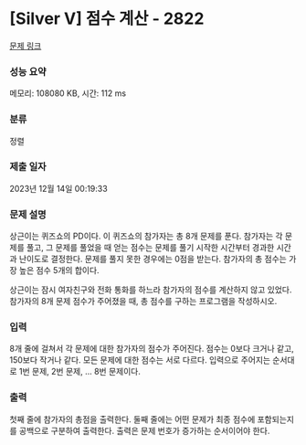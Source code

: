 # [Silver V] 점수 계산 - 2822 

[문제 링크](https://www.acmicpc.net/problem/2822) 

### 성능 요약

메모리: 108080 KB, 시간: 112 ms

### 분류

정렬

### 제출 일자

2023년 12월 14일 00:19:33

### 문제 설명

<p>상근이는 퀴즈쇼의 PD이다. 이 퀴즈쇼의 참가자는 총 8개 문제를 푼다. 참가자는 각 문제를 풀고, 그 문제를 풀었을 때 얻는 점수는 문제를 풀기 시작한 시간부터 경과한 시간과 난이도로 결정한다. 문제를 풀지 못한 경우에는 0점을 받는다. 참가자의 총 점수는 가장 높은 점수 5개의 합이다. </p>

<p>상근이는 잠시 여자친구와 전화 통화를 하느라 참가자의 점수를 계산하지 않고 있었다. 참가자의 8개 문제 점수가 주어졌을 때, 총 점수를 구하는 프로그램을 작성하시오.</p>

### 입력 

 <p>8개 줄에 걸쳐서 각 문제에 대한 참가자의 점수가 주어진다. 점수는 0보다 크거나 같고, 150보다 작거나 같다. 모든 문제에 대한 점수는 서로 다르다. 입력으로 주어지는 순서대로 1번 문제, 2번 문제, ... 8번 문제이다.</p>

### 출력 

 <p>첫째 줄에 참가자의 총점을 출력한다. 둘째 줄에는 어떤 문제가 최종 점수에 포함되는지를 공백으로 구분하여 출력한다. 출력은 문제 번호가 증가하는 순서이어야 한다.</p>


